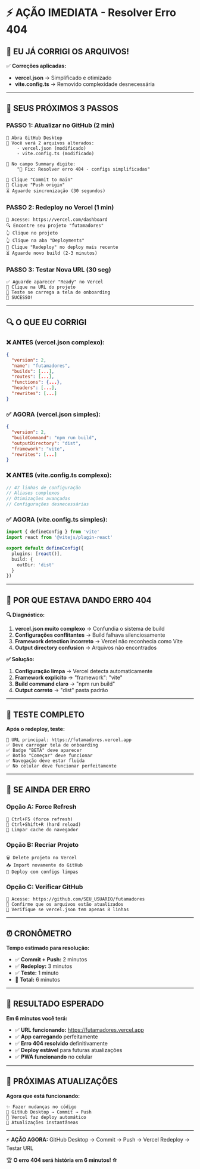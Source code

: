 # ⚡ AÇÃO IMEDIATA - Resolver Erro 404

## 🎯 EU JÁ CORRIGI OS ARQUIVOS!

✅ **Correções aplicadas:**
- **vercel.json** → Simplificado e otimizado
- **vite.config.ts** → Removido complexidade desnecessária

---

## 🚀 SEUS PRÓXIMOS 3 PASSOS

### **PASSO 1: Atualizar no GitHub (2 min)**
```
📁 Abra GitHub Desktop
👀 Você verá 2 arquivos alterados:
    - vercel.json (modificado)
    - vite.config.ts (modificado)

📝 No campo Summary digite:
    "🔧 Fix: Resolver erro 404 - configs simplificadas"

🔘 Clique "Commit to main"
🔘 Clique "Push origin"
⏳ Aguarde sincronização (30 segundos)
```

### **PASSO 2: Redeploy no Vercel (1 min)**
```
🔗 Acesse: https://vercel.com/dashboard
🔍 Encontre seu projeto "futamadores"
👆 Clique no projeto
👆 Clique na aba "Deployments"
🔄 Clique "Redeploy" no deploy mais recente
⏳ Aguarde novo build (2-3 minutos)
```

### **PASSO 3: Testar Nova URL (30 seg)**
```
✅ Aguarde aparecer "Ready" no Vercel
🔗 Clique na URL do projeto
📱 Teste se carrega a tela de onboarding
🎉 SUCESSO!
```

---

## 🔍 O QUE EU CORRIGI

### **❌ ANTES (vercel.json complexo):**
```json
{
  "version": 2,
  "name": "futamadores",
  "builds": [...],
  "routes": [...],
  "functions": {...},
  "headers": [...],
  "rewrites": [...]
}
```

### **✅ AGORA (vercel.json simples):**
```json
{
  "version": 2,
  "buildCommand": "npm run build",
  "outputDirectory": "dist", 
  "framework": "vite",
  "rewrites": [...]
}
```

### **❌ ANTES (vite.config.ts complexo):**
```typescript
// 47 linhas de configuração
// Aliases complexos
// Otimizações avançadas
// Configurações desnecessárias
```

### **✅ AGORA (vite.config.ts simples):**
```typescript
import { defineConfig } from 'vite'
import react from '@vitejs/plugin-react'

export default defineConfig({
  plugins: [react()],
  build: {
    outDir: 'dist'
  }
})
```

---

## 🎯 POR QUE ESTAVA DANDO ERRO 404

**🔍 Diagnóstico:**
1. **vercel.json muito complexo** → Confundia o sistema de build
2. **Configurações conflitantes** → Build falhava silenciosamente  
3. **Framework detection incorreto** → Vercel não reconhecia como Vite
4. **Output directory confusion** → Arquivos não encontrados

**✅ Solução:**
1. **Configuração limpa** → Vercel detecta automaticamente
2. **Framework explícito** → "framework": "vite"
3. **Build command claro** → "npm run build" 
4. **Output correto** → "dist" pasta padrão

---

## 📱 TESTE COMPLETO

**Após o redeploy, teste:**
```
🔗 URL principal: https://futamadores.vercel.app
✅ Deve carregar tela de onboarding
✅ Badge "BETA" deve aparecer
✅ Botão "Começar" deve funcionar
✅ Navegação deve estar fluida
✅ No celular deve funcionar perfeitamente
```

---

## 🚨 SE AINDA DER ERRO

### **Opção A: Force Refresh**
```
🔄 Ctrl+F5 (force refresh)
🔄 Ctrl+Shift+R (hard reload)
🔄 Limpar cache do navegador
```

### **Opção B: Recriar Projeto**
```
🗑️ Delete projeto no Vercel
📥 Import novamente do GitHub
🚀 Deploy com configs limpas
```

### **Opção C: Verificar GitHub**
```
🔗 Acesse: https://github.com/SEU_USUARIO/futamadores
👀 Confirme que os arquivos estão atualizados
👀 Verifique se vercel.json tem apenas 8 linhas
```

---

## ⏰ CRONÔMETRO

**Tempo estimado para resolução:**
- ✅ **Commit + Push:** 2 minutos
- ✅ **Redeploy:** 3 minutos  
- ✅ **Teste:** 1 minuto
- 🎯 **Total:** 6 minutos

---

## 🎉 RESULTADO ESPERADO

**Em 6 minutos você terá:**
- ✅ **URL funcionando:** https://futamadores.vercel.app
- ✅ **App carregando** perfeitamente
- ✅ **Erro 404 resolvido** definitivamente
- ✅ **Deploy estável** para futuras atualizações
- ✅ **PWA funcionando** no celular

---

## 🔄 PRÓXIMAS ATUALIZAÇÕES

**Agora que está funcionando:**
```
✨ Fazer mudanças no código
📁 GitHub Desktop → Commit → Push  
🔄 Vercel faz deploy automático
🚀 Atualizações instantâneas
```

---

⚡ **AÇÃO AGORA:** GitHub Desktop → Commit → Push → Vercel Redeploy → Testar URL

🏆 **O erro 404 será história em 6 minutos!** ⚽